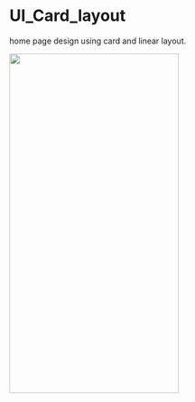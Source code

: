 # UI_Card_layout
home page design using card and linear layout.

<img src="https://i.imgur.com/K4oxADS.png" height="600" width="300">
